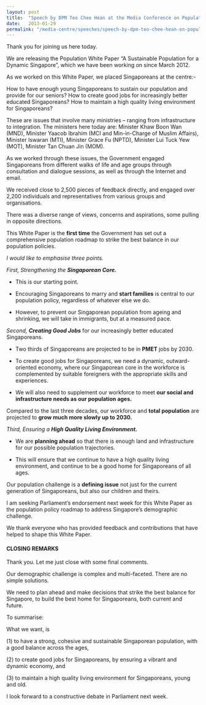 ```yaml
---
layout: post
title:  "Speech by DPM Teo Chee Hean at the Media Conference on Population White Paper"
date:   2013-01-29
permalink: "/media-centre/speeches/speech-by-dpm-teo-chee-hean-on-population-white-paper-1"
---
```


Thank you for joining us here today.

We are releasing the Population White Paper “A Sustainable Population for a Dynamic Singapore”, which we have been working on since March 2012.

As we worked on this White Paper, we placed Singaporeans at the centre:-

How to have enough young Singaporeans to sustain our population and provide for our seniors? 
How to create good jobs for increasingly better educated Singaporeans? 
How to maintain a high quality living environment for Singaporeans?

These are issues that involve many ministries – ranging from infrastructure to integration. 
The ministers here today are: 
Minister Khaw Boon Wan (MND), Minister Yaacob Ibrahim (MCI and Min-in-Charge of Muslim Affairs), Minister Iswaran (MTI), Minister Grace Fu (NPTD), Minister Lui Tuck Yew (MOT), Minister Tan Chuan Jin (MOM).

As we worked through these issues, the Government engaged Singaporeans from different walks of life and age groups through consultation and dialogue sessions, as well as through the Internet and email.

We received close to 2,500 pieces of feedback directly, and engaged over 2,200 individuals and representatives from various groups and organisations.

There was a diverse range of views, concerns and aspirations, some pulling in opposite directions.

This White Paper is the **first time** the Government has set out a comprehensive population roadmap to strike the best balance in our population policies.

_I would like to emphasise three points._

_First, Strengthening the **Singaporean Core.**_

- This is our starting point.

- Encouraging Singaporeans to marry and **start families** is central to our population policy, regardless of whatever else we do.

- However, to prevent our Singaporean population from ageing and shrinking, we will take in immigrants, but at a measured pace.

_Second, **Creating Good Jobs**_ for our increasingly better educated Singaporeans.

- Two thirds of Singaporeans are projected to be in **PMET** jobs by 2030.

- To create good jobs for Singaporeans, we need a dynamic, outward-oriented economy, where our Singaporean core in the workforce is complemented by suitable foreigners with the appropriate skills and experiences.

- We will also need to supplement our workforce to meet **our social and infrastructure needs as our population ages.**

Compared to the last three decades, our workforce and **total population** are projected to **grow much more slowly up to 2030.**

_Third, Ensuring a **High Quality Living Environment.**_

- We are **planning ahead** so that there is enough land and infrastructure for our possible population trajectories.

- This will ensure that we continue to have a high quality living environment, and continue to be a good home for Singaporeans of all ages.

Our population challenge is a **defining issue** not just for the current generation of Singaporeans, but also our children and theirs.

I am seeking Parliament’s endorsement next week for this White Paper as the population policy roadmap to address Singapore’s demographic challenge.

We thank everyone who has provided feedback and contributions that have helped to shape this White Paper.

#### **CLOSING REMARKS**

Thank you. 
Let me just close with some final comments.

Our demographic challenge is complex and multi-faceted. 
There are no simple solutions.

We need to plan ahead and make decisions that strike the best balance for Singapore, to build the best home for Singaporeans, both current and future.

To summarise:

What we want, is

(1) to have a strong, cohesive and sustainable Singaporean population, with a good balance across the ages,

(2) to create good jobs for Singaporeans, by ensuring a vibrant and dynamic economy, and

(3) to maintain a high quality living environment for Singaporeans, young and old.

I look forward to a constructive debate in Parliament next week.


